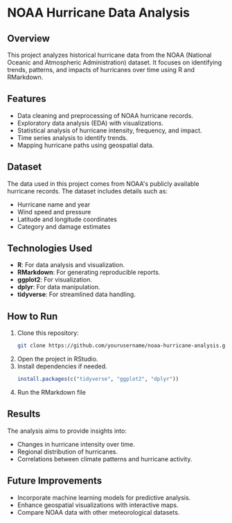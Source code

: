 # NOAA Hurricane Data Analysis

## Overview
This project analyzes historical hurricane data from the NOAA (National Oceanic and Atmospheric Administration) dataset. It focuses on identifying trends, patterns, and impacts of hurricanes over time using R and RMarkdown.

## Features
- Data cleaning and preprocessing of NOAA hurricane records.
- Exploratory data analysis (EDA) with visualizations.
- Statistical analysis of hurricane intensity, frequency, and impact.
- Time series analysis to identify trends.
- Mapping hurricane paths using geospatial data.

## Dataset
The data used in this project comes from NOAA's publicly available hurricane records. The dataset includes details such as:
- Hurricane name and year
- Wind speed and pressure
- Latitude and longitude coordinates
- Category and damage estimates

## Technologies Used
- **R**: For data analysis and visualization.
- **RMarkdown**: For generating reproducible reports.
- **ggplot2**: For visualization.
- **dplyr**: For data manipulation.
- **tidyverse**: For streamlined data handling.

## How to Run
1. Clone this repository:
   ```sh
   git clone https://github.com/yourusername/noaa-hurricane-analysis.git
2. Open the project in RStudio.
3. Install dependencies if needed.
   ``` r
   install.packages(c("tidyverse", "ggplot2", "dplyr"))

   ```
4. Run the RMarkdown file

## Results
The analysis aims to provide insights into:

- Changes in hurricane intensity over time.
- Regional distribution of hurricanes.
- Correlations between climate patterns and hurricane activity.
## Future Improvements
- Incorporate machine learning models for predictive analysis.
- Enhance geospatial visualizations with interactive maps.
- Compare NOAA data with other meteorological datasets.

   


